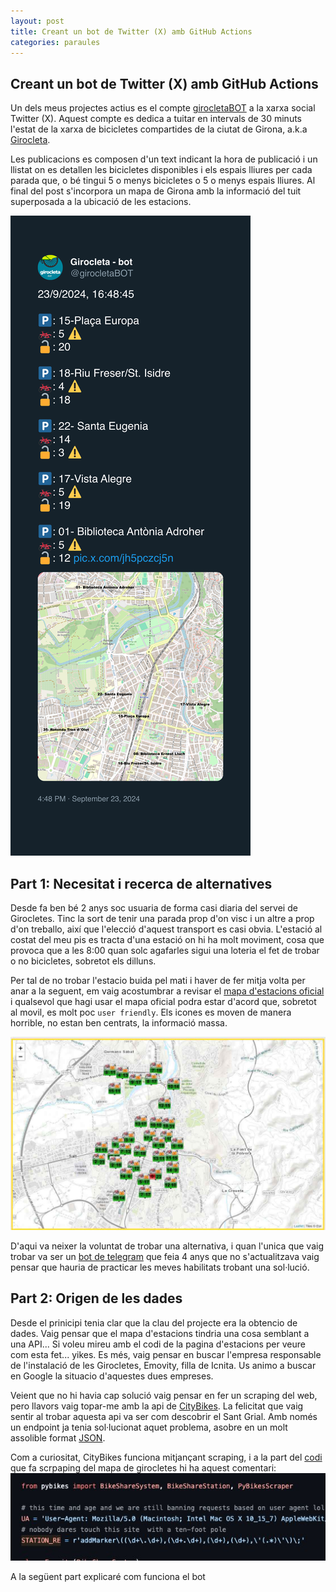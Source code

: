 ```yaml
---
layout: post
title: Creant un bot de Twitter (X) amb GitHub Actions
categories: paraules
---
```

## Creant un bot de Twitter (X) amb GitHub Actions
Un dels meus projectes actius es el compte [girocletaBOT](https://twitter.com/girocletaBOT) a la xarxa social Twitter (X). Aquest compte es dedica a tuitar en intervals de 30 minuts l'estat de la xarxa de bicicletes compartides de la ciutat de Girona, a.k.a [Girocleta](https://www.girocleta.cat/). 

Les publicacions es composen d'un text indicant la hora de publicació i un llistat on es detallen les bicicletes disponibles i els espais lliures per cada parada que, o bé tingui 5 o menys bicicletes o 5 o menys espais lliures. Al final del post s'incorpora un mapa de Girona amb la informació del tuit superposada a la ubicació de les estacions.

![Imatge del tuit de girocleta bot](/imgs/posts/girocleta-tweet.jpg)

## Part 1: Necesitat i recerca de alternatives
Desde fa ben bé 2 anys soc usuaria de forma casi diaria del servei de Girocletes. Tinc la sort de tenir una parada prop d'on visc i un altre a prop d'on treballo, així que l'elecció d'aquest transport es casi obvia. L'estació al costat del meu pis es tracta d'una estació on hi ha molt moviment, cosa que provoca que a les 8:00 quan solc agafarles sigui una loteria el fet de trobar o no bicicletes, sobretot els dilluns.

Per tal de no trobar l'estacio buida pel mati i haver de fer mitja volta per anar a la seguent, em vaig acostumbrar a revisar el [mapa d'estacions oficial](https://www.girocleta.cat/mapaestacions.aspx) i qualsevol que hagi usar el mapa oficial podra estar d'acord que, sobretot al movil, es molt poc `user friendly`. Els icones es moven de manera horrible, no estan ben centrats, la informació massa.

![Imatge del mapa de estacions oficial](/imgs/posts/girocleta-mapa.jpg)

D'aqui va neixer la voluntat de trobar una alternativa, i quan l'unica que vaig trobar va ser un [bot de telegram](https://github.com/Lloople/bot-girocleta) que feia 4 anys que no s'actualitzava vaig pensar que hauria de practicar les meves habilitats trobant una sol·lució.

## Part 2: Origen de les dades
Desde el prinicipi tenia clar que la clau del projecte era la obtencio de dades. Vaig pensar que el mapa d'estacions tindria una cosa semblant a una API... Si voleu mireu amb el codi de la pagina d'estacions per veure com esta fet... yikes. Es més, vaig pensar en buscar l'empresa responsable de l'instalació de les Girocletes, Emovity, filla de Icnita. Us animo a buscar en Google la situacio d'aquestes dues empreses.

Veient que no hi havia cap solució vaig pensar en fer un scraping del web, pero llavors vaig topar-me amb la api de [CityBikes](https://api.citybik.es/v2/). La felicitat que vaig sentir al trobar aquesta api va ser com descobrir el Sant Grial. Amb només un endpoint ja tenia sol·lucionat aquet problema, asobre en un molt assolible format [JSON](https://api.citybik.es/v2/networks/girocleta).

Com a curiositat, CityBikes funciona mitjançant scraping, i a la part del [codi](https://github.com/eskerda/pybikes/blob/master/pybikes/emovity.py) que fa scrpaping del mapa de girocletes hi ha aquest comentari:
![Comentari al codi scraping](/imgs/posts/girocleta-comment.jpg)

A la següent part explicaré com funciona el bot

